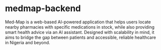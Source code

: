 # medmap-backend
Med-Map is a web-based AI-powered application that helps users locate nearby pharmacies with specific medications in stock, while also providing smart health advice via an AI assistant. Designed with scalability in mind, it aims to bridge the gap between patients and accessible, reliable healthcare in Nigeria and beyond.
